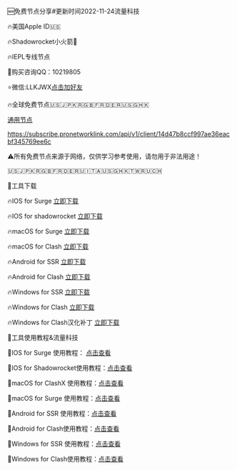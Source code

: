 🆕免费节点分享#更新时间2022-11-24流量科技

🔥美国Apple ID🇺🇸

🔥Shadowrocket小火箭🚀

🔥IEPL专线节点

🌟购买咨询QQ：10219805 

⭐️微信:LLKJWX[点击加好友](https://eturl.cn/B5CicD) 

🔥全球免费节点🇺🇸🇯🇵🇰🇷🇬🇧🇫🇷🇩🇪🇷🇺🇸🇬🇭🇰

[通用节点](https://llkjwx.github.io/node)

https://subscribe.pronetworklink.com/api/v1/client/14d47b8ccf997ae36eacbf345769ee6c

⚠️所有免费节点来源于网络，仅供学习参考使用，请勿用于非法用途！

🇺🇸🇯🇵🇰🇷🇬🇧🇫🇷🇩🇪🇷🇺🇮🇹🇦🇺🇸🇬🇭🇰🇹🇼🇷🇺🇨🇭

🌟工具下载

🔥IOS for Surge [立即下载](https://apps.apple.com/us/app/surge-5/id1442620678)

🔥IOS for shadowrocket [立即下载](https://apps.apple.com/us/app/shadowrocket/id932747118)

🔥macOS for Surge [立即下载](https://dl.nssurge.com/mac/v4/Surge-latest.zip)

🔥macOS for Clash [立即下载](https://download.hutao.cloud/clients/ClashX.dmg)

🔥Android for SSR [立即下载](https://download.hutao.cloud/clients/ssr-android.apk)

🔥Android for Clash [立即下载](https://download.hutao.cloud/clients/Clash-Android.apk)

🔥Windows for SSR [立即下载](https://download.hutao.cloud/clients/ssr-win.7z)

🔥Windows for Clash [立即下载](https://download.hutao.cloud/clients/Clash-Windows.exe)

🔥Windows for Clash汉化补丁 [立即下载](https://drive.google.com/file/d/1hLY1pedrIxA1u8sEkPWnMLEsQawD0nvf/view?usp=sharing)

🌟工具使用教程&流量科技

🌟IOS for Surge 使用教程： [点击查看](https://wikibos.com/index.php/kb/surge/)

🌟IOS for Shadowrocket使用教程：[点击查看](https://wikibos.com/index.php/kb/shadowrocket/)

🌟macOS for ClashX 使用教程：[点击查看](https://wikibos.com/index.php/kb/clashx/)

🌟macOS for Surge 使用教程：[点击查看](https://nssurge.com/)

🌟Android for SSR 使用教程：[点击查看](https://play.google.com/store/apps/details?id=com.hdev.shadowsocksr&hl=en&gl=US)

🌟Android for Clash使用教程：[点击查看](https://wikibos.com/index.php/kb/clash-for-android/)

🌟Windows for SSR  使用教程：[点击查看](https://play.google.com/store/apps/details?id=com.hdev.shadowsocksr&hl=en&gl=US)

🌟Windows for Clash使用教程：[点击查看](https://wikibos.com/index.php/kb/clash-for-windows/)
